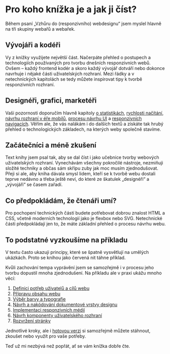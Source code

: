 # Pro koho knížka je a jak ji číst?

Během psaní „Vzhůru do (responzivního) webdesignu“ jsem myslel hlavně na tři skupiny webařů a webařek.


## Vývojáři a kodéři

Vy z knížky využijete největší část. Načerpáte přehled o postupech a technologiích používaných pro tvorbu dnešních responzivních webů. Ovšem – každý frontend kodér a skoro každý vývojář dotváří nebo dokonce navrhuje i nějaké části uživatelských rozhraní. Mezi řádky a v netechnických kapitolách se tedy můžete inspirovat tipy k tvorbě responzivních rozhraní. 


## Designéři, grafici, marketéři

Vaši pozornosti doporučím hlavně kapitoly [o statistikách](kap-prostredi.md), [rychlosti načítání](kap-rychlost.md), [návrhu rozhraní v éře mobilů](kap-ui.md), [procesu návrhu UI](kap-ui-proces.md) a [responzivních navigacích](kap-navigace.md).  Věřím ale, že vás nalákám i do dalších textů a získáte tak hrubý přehled o technologických základech, na kterých weby společně stavíme. 


## Začátečníci a méně zkušení

Text knihy jsem psal tak, aby se dal číst i jako učebnice tvorby webových uživatelských rozhraní. Vynechávám všechny pokročilé nástroje, nezmiňuji složité techniky a občas sám skřípu zuby jak moc musím zjednodušovat. Přeji si ale, aby kniha dávala smysl lidem, kteří se k tvorbě webu dostali teprve nedávno a třeba ještě neví, do které ze škatulek „designéři“ a „vývojáři“ se časem zařadí.


## Co předpokládám, že čtenáři umí?

Pro pochopení technických částí budete potřebovat dobrou znalost HTML a CSS, včetně moderních technologií jako je flexbox nebo SVG. Netechnické části předpokládají jen to, že máte základní přehled o procesu návrhu webu.


## To podstatné vyzkoušíme na příkladu

V textu často ukazuji principy, které se špatně vysvětlují na umělých ukázkách. Proto se knihou jako červená nit táhne příklad. 

Kvůli zachování tempa vyprávění jsem se samozřejmě i v procesu jeho tvorbu dopustil mnoha zjednodušení. Na příkladu ale v praxi ukážu mnoho věcí:

1. [Definici potřeb uživatelů a cílů webu](priklad-ux-canvas.md)
2. [Přípravu obsahu webu](priklad-obsah.md)
3. [Výběr barvy a typografie](priklad-barvy-typografie.md)
4. [Návrh a nakódování dokumentové vrstvy designu](priklad-dokument.md)
5. [Implementaci responzivních médií](priklad-media.md)
6. [Návrh komponenty uživatelského rozhraní](priklad-navrh-komponenty.md)
7. [Rozvržení stránky](priklad-layout.md)

Jednotlivé kroky, ale i [hotovou verzi](priklad-hotovo.md) si samozřejmě můžete stáhnout, zkoušet nebo využít pro vaše potřeby.

Teď už mi nezbývá než popřát, ať se vám knížka dobře čte. 

